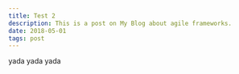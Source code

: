 ```yaml
---
title: Test 2
description: This is a post on My Blog about agile frameworks.
date: 2018-05-01
tags: post
---
```


yada yada yada
